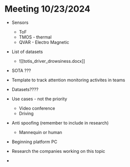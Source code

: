 # Meeting 10/23/2024
- Sensors
	- ToF
	- TMOS - thermal 
	- QVAR - Electro Magnetic 
- List of datasets
	- ![[totis_driver_drowsiness.docx]]
- SOTA ???


- Template to track attention monitoring activites in teams
- Datasets????
- Use cases - not the priority
	- Video conference
	- Driving
- Anti spoofing (remember to include in research)
	- Mannequin or human
- Beginning platform PC
- Research the companies working on this topic
- 